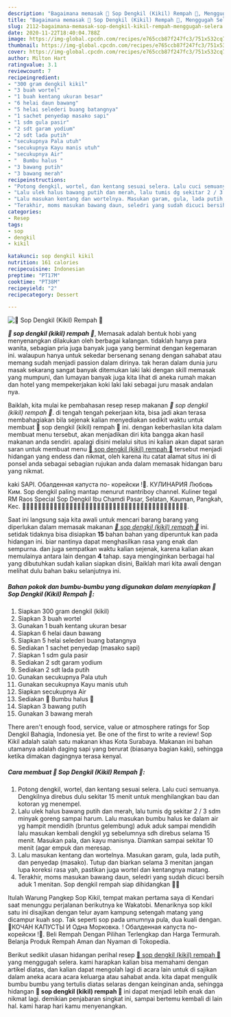 ```yaml
---
description: "Bagaimana memasak 🍲 Sop Dengkil (Kikil) Rempah 🍲, Menggugah Selera"
title: "Bagaimana memasak 🍲 Sop Dengkil (Kikil) Rempah 🍲, Menggugah Selera"
slug: 2112-bagaimana-memasak-sop-dengkil-kikil-rempah-menggugah-selera
date: 2020-11-22T18:40:04.788Z
image: https://img-global.cpcdn.com/recipes/e765ccb87f247fc3/751x532cq70/🍲-sop-dengkil-kikil-rempah-🍲-foto-resep-utama.jpg
thumbnail: https://img-global.cpcdn.com/recipes/e765ccb87f247fc3/751x532cq70/🍲-sop-dengkil-kikil-rempah-🍲-foto-resep-utama.jpg
cover: https://img-global.cpcdn.com/recipes/e765ccb87f247fc3/751x532cq70/🍲-sop-dengkil-kikil-rempah-🍲-foto-resep-utama.jpg
author: Milton Hart
ratingvalue: 3.1
reviewcount: 7
recipeingredient:
- "300 gram dengkil kikil"
- "3 buah wortel"
- "1 buah kentang ukuran besar"
- "6 helai daun bawang"
- "5 helai selederi buang batangnya"
- "1 sachet penyedap masako sapi"
- "1 sdm gula pasir"
- "2 sdt garam yodium"
- "2 sdt lada putih"
- "secukupnya Pala utuh"
- "secukupnya Kayu manis utuh"
- "secukupnya Air"
- "  Bumbu halus "
- "3 bawang putih"
- "3 bawang merah"
recipeinstructions:
- "Potong dengkil, wortel, dan kentang sesuai selera. Lalu cuci semuanya. Dengkilnya direbus dulu sekitar 15 menit untuk menghilangkan bau dan kotoran yg menempel."
- "Lalu ulek halus bawang putih dan merah, lalu tumis dg sekitar 2 / 3 sdm minyak goreng sampai harum. Lalu masukan bumbu halus ke dalam air yg hampit mendidih (bruntus gelembung) aduk aduk sampai mendidih lalu masukan kembali dengkil yg sebelumnya sdh direbus selama 15 menit. Masukan pala, dan kayu manisnya. Diamkan sampai sekitar 10 menit (agar empuk dan meresap."
- "Lalu masukan kentang dan wortelnya. Masukan garam, gula, lada putih, dan penyedap (masako). Tutup dan biarkan selama 3 menitan jangan lupa koreksi rasa yah, pastikan juga wortel dan kentangnya matang."
- "Terakhir, moms masukan bawang daun, seledri yang sudah dicuci bersih aduk 1 menitan. Sop dengkil rempah siap dihidangkan 🙏😊"
categories:
- Resep
tags:
- sop
- dengkil
- kikil

katakunci: sop dengkil kikil 
nutrition: 161 calories
recipecuisine: Indonesian
preptime: "PT17M"
cooktime: "PT38M"
recipeyield: "2"
recipecategory: Dessert

---
```



![🍲 Sop Dengkil (Kikil) Rempah 🍲](https://img-global.cpcdn.com/recipes/e765ccb87f247fc3/751x532cq70/🍲-sop-dengkil-kikil-rempah-🍲-foto-resep-utama.jpg)

<b><i>🍲 sop dengkil (kikil) rempah 🍲</i></b>, Memasak adalah bentuk hobi yang menyenangkan dilakukan oleh berbagai kalangan. tidaklah hanya para wanita, sebagian pria juga banyak juga yang berminat dengan kegemaran ini. walaupun hanya untuk sekedar bersenang senang dengan sahabat atau memang sudah menjadi passion dalam dirinya. tak heran dalam dunia juru masak sekarang sangat banyak ditemukan laki laki dengan skill memasak yang mumpuni, dan lumayan banyak juga kita lihat di aneka rumah makan dan hotel yang mempekerjakan koki laki laki sebagai juru masak andalan nya.

Baiklah, kita mulai ke pembahasan resep resep makanan <i>🍲 sop dengkil (kikil) rempah 🍲</i>. di tengah tengah pekerjaan kita, bisa jadi akan terasa membahagiakan bila sejenak kalian menyediakan sedikit waktu untuk membuat 🍲 sop dengkil (kikil) rempah 🍲 ini. dengan keberhasilan kita dalam membuat menu tersebut, akan menjadikan diri kita bangga akan hasil makanan anda sendiri. apalagi disini melalui situs ini kalian akan dapat saran saran untuk membuat menu <u>🍲 sop dengkil (kikil) rempah 🍲</u> tersebut menjadi hidangan yang endess dan nikmat, oleh karena itu catat alamat situs ini di ponsel anda sebagai sebagian rujukan anda dalam memasak hidangan baru yang nikmat.

kaki SAPI. Обалденная капуста по- корейски !🍲. КУЛИНАРИЯ Любовь Ким. Sop dengkil paling mantap menurut mantriboy channel. Kuliner tegal RM Raos Special Sop Dengkil Ibu Chamdi Pasar, Selatan, Kauman, Pangkah, Kec. 🍣🍱🍞🍜🍙🍚🍛🍲🍥🍢🍡🍘🍠🍌🍎🍏🍊🍋🍄🍅🍆🍇🍈🍉🍐🍑🍒🍓🍍🌰🍉🍇🍠🍐🍊🍄🍲🍊🍓🍑🍠🍒.


Saat ini langsung saja kita awali untuk mencari barang barang yang diperlukan dalam memasak makanan <u><i>🍲 sop dengkil (kikil) rempah 🍲</i></u> ini. setidak tidaknya bisa disiapkan <b>15</b> bahan bahan yang diperuntuk kan pada hidangan ini. biar nantinya dapat menghasilkan rasa yang enak dan sempurna. dan juga sempatkan waktu kalian sejenak, karena kalian akan memulainya antara lain dengan <b>4</b> tahap. saya menginginkan berbagai hal yang dibutuhkan sudah kalian siapkan disini, Baiklah mari kita awali dengan melihat dulu bahan baku selanjutnya ini.

<!--inarticleads1-->

##### Bahan pokok dan bumbu-bumbu yang digunakan dalam menyiapkan 🍲 Sop Dengkil (Kikil) Rempah 🍲:

1. Siapkan 300 gram dengkil (kikil)
1. Siapkan 3 buah wortel
1. Gunakan 1 buah kentang ukuran besar
1. Siapkan 6 helai daun bawang
1. Siapkan 5 helai selederi buang batangnya
1. Sediakan 1 sachet penyedap (masako sapi)
1. Siapkan 1 sdm gula pasir
1. Sediakan 2 sdt garam yodium
1. Sediakan 2 sdt lada putih
1. Gunakan secukupnya Pala utuh
1. Gunakan secukupnya Kayu manis utuh
1. Siapkan secukupnya Air
1. Sediakan  🥣 Bumbu halus 🥣
1. Siapkan 3 bawang putih
1. Gunakan 3 bawang merah


There aren&#39;t enough food, service, value or atmosphere ratings for Sop Dengkil Bahagia, Indonesia yet. Be one of the first to write a review! Sop Kikil adalah salah satu makanan khas Kota Surabaya. Makanan ini bahan utamanya adalah daging sapi yang berurat (biasanya bagian kaki), sehingga ketika dimakan dagingnya terasa kenyal. 

<!--inarticleads2-->

##### Cara membuat 🍲 Sop Dengkil (Kikil) Rempah 🍲:

1. Potong dengkil, wortel, dan kentang sesuai selera. Lalu cuci semuanya. Dengkilnya direbus dulu sekitar 15 menit untuk menghilangkan bau dan kotoran yg menempel.
1. Lalu ulek halus bawang putih dan merah, lalu tumis dg sekitar 2 / 3 sdm minyak goreng sampai harum. Lalu masukan bumbu halus ke dalam air yg hampit mendidih (bruntus gelembung) aduk aduk sampai mendidih lalu masukan kembali dengkil yg sebelumnya sdh direbus selama 15 menit. Masukan pala, dan kayu manisnya. Diamkan sampai sekitar 10 menit (agar empuk dan meresap.
1. Lalu masukan kentang dan wortelnya. Masukan garam, gula, lada putih, dan penyedap (masako). Tutup dan biarkan selama 3 menitan jangan lupa koreksi rasa yah, pastikan juga wortel dan kentangnya matang.
1. Terakhir, moms masukan bawang daun, seledri yang sudah dicuci bersih aduk 1 menitan. Sop dengkil rempah siap dihidangkan 🙏😊


Itulah Warung Pangkep Sop Kikil, tempat makan pertama saya di Kendari saat menunggu perjalanan berikutnya ke Wakatobi. Menariknya sop kikil satu ini disajikan dengan telur ayam kampung setengah matang yang dicampur kuah sop. Tak seperti sop pada umumnya pula, dua kuali dengan. 🥕КОЧАН КАПУСТЫ И Одна Морковка. ! Обалденная капуста по- корейски !🍲. Beli Rempah Dengan Pilihan Terlengkap dan Harga Termurah. Belanja Produk Rempah Aman dan Nyaman di Tokopedia. 

Berikut sedikit ulasan hidangan perihal resep <u>🍲 sop dengkil (kikil) rempah 🍲</u> yang menggugah selera. kami harapkan kalian bisa memahami dengan artikel diatas, dan kalian dapat mengolah lagi di acara lain untuk di sajikan dalam aneka acara acara keluarga atau sahabat anda. kita dapat mengulik bumbu bumbu yang tertulis diatas selaras dengan keinginan anda, sehingga hidangan <b>🍲 sop dengkil (kikil) rempah 🍲</b> ini dapat menjadi lebih enak dan nikmat lagi. demikian penjabaran singkat ini, sampai bertemu kembali di lain hal. kami harap hari kamu menyenangkan.
